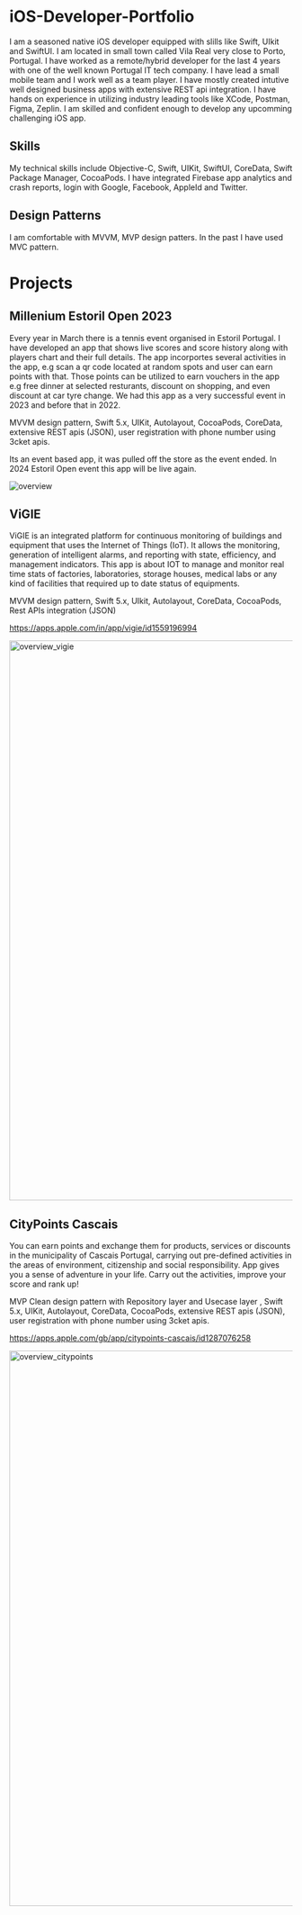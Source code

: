 # iOS-Developer-Portfolio

I am a seasoned native iOS developer equipped with slills like Swift, UIkit and SwiftUI. I am located in small town called Vila Real very close to Porto, Portugal. I have worked as a remote/hybrid developer for the last 4 years with one of the well known Portugal IT tech company. I have lead a small mobile team and I work well as a team player. I have mostly created intutive well designed business apps with extensive REST api integration. I have hands on experience in utilizing industry leading tools like XCode, Postman, Figma, Zeplin. I am skilled and confident enough to develop any upcomming challenging iOS app.

## Skills

My technical skills include Objective-C, Swift, UIKit, SwiftUI, CoreData, Swift Package Manager, CocoaPods. I have integrated Firebase app analytics and crash reports, login with Google, Facebook, AppleId and Twitter.

## Design Patterns
I am comfortable with MVVM, MVP design patters. In the past I have used MVC pattern.

# Projects

## Millenium Estoril Open 2023

Every year in March there is a tennis event organised in Estoril Portugal. I have developed an app that shows live scores and score history along with players chart and their full details. The app incorportes several activities in the app, e.g scan a qr code located at random spots and user can earn points with that. Those points can be utilized to earn vouchers in the app e.g free dinner at selected resturants, discount on shopping, and even discount at car tyre change. We had this app as a very successful event in 2023 and before that in 2022.

MVVM design pattern, Swift 5.x, UIKit, Autolayout, CocoaPods, CoreData, extensive REST apis (JSON), user registration with phone number using 3cket apis.

Its an event based app, it was pulled off the store as the event ended. In 2024 Estoril Open event this app will be live again.

![overview](https://github.com/devwork99/iOS-Developer-Repository/assets/56628984/c6be0bc2-4d6f-4f4d-b773-a21de8420d64)

## ViGIE

ViGIE is an integrated platform for continuous monitoring of buildings and equipment that uses the Internet of Things (IoT). It allows the monitoring, generation of intelligent alarms, and reporting with state, efficiency, and management indicators. This app is about IOT to manage and monitor real time stats of factories, laboratories, storage houses, medical labs or any kind of facilities that required up to date status of equipments. 

MVVM design pattern, Swift 5.x, UIkit, Autolayout, CoreData, CocoaPods, Rest APIs integration (JSON)

https://apps.apple.com/in/app/vigie/id1559196994

<img width="995" alt="overview_vigie" src="https://github.com/devwork99/iOS-Developer-Repository/assets/56628984/3b25fc0a-f21f-4bf5-b3ad-1257d58d00dd">

## CityPoints Cascais

You can earn points and exchange them for products, services or discounts in the municipality of Cascais Portugal, carrying out pre-defined activities in the areas of environment, citizenship and social responsibility. App gives you a sense of adventure in your life. Carry out the activities, improve your score and rank up!

MVP Clean design pattern with Repository layer and Usecase layer , Swift 5.x, UIKit, Autolayout, CoreData, CocoaPods, extensive REST apis (JSON), user registration with phone number using 3cket apis.

https://apps.apple.com/gb/app/citypoints-cascais/id1287076258

<img width="987" alt="overview_citypoints" src="https://github.com/devwork99/iOS-Developer-Repository/assets/56628984/407c84a7-96a0-4ab1-9dca-b703e44b507d">



